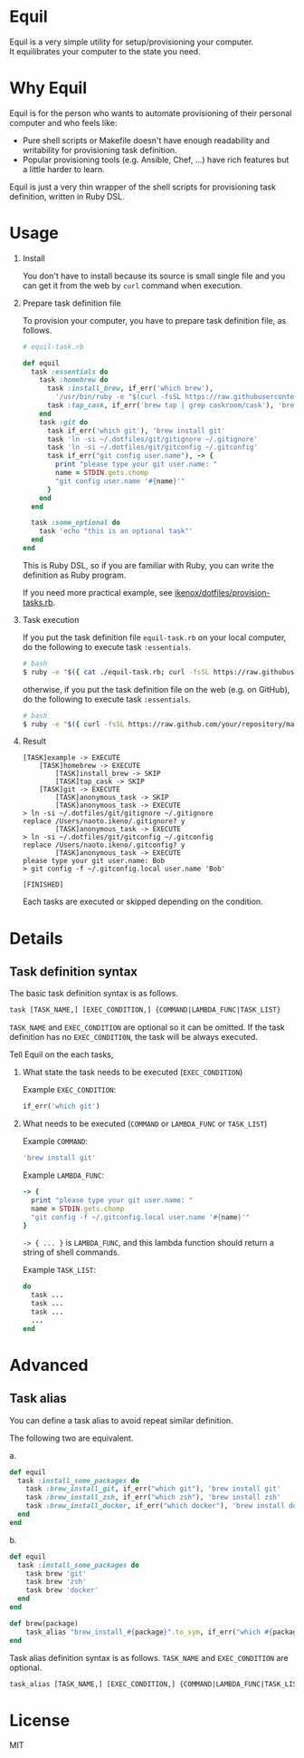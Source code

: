 # Equil

Equil is a very simple utility for setup/provisioning your computer.  
It equilibrates your computer to the state you need.

# Why Equil

Equil is for the person who wants to automate provisioning of their personal computer and who feels like:

- Pure shell scripts or Makefile doesn't have enough readability and writability for provisioning task definition.
- Popular provisioning tools (e.g. Ansible, Chef, ...) have rich features but a little harder to learn.

Equil is just a very thin wrapper of the shell scripts for provisioning task definition, written in Ruby DSL.

# Usage

1. Install

    You don't have to install because its source is small single file and you can get it from the web by `curl` command when execution.

2. Prepare task definition file

    To provision your computer, you have to prepare task definition file, as follows.

    ```ruby
    # equil-task.rb

    def equil
      task :essentials do
        task :homebrew do
          task :install_brew, if_err('which brew'),
            '/usr/bin/ruby -e "$(curl -fsSL https://raw.githubusercontent.com/Homebrew/install/master/install)"'
          task :tap_cask, if_err('brew tap | grep caskroom/cask'), 'brew tap caskroom/cask'
        end
        task :git do
          task if_err('which git'), 'brew install git'
          task 'ln -si ~/.dotfiles/git/gitignore ~/.gitignore'
          task 'ln -si ~/.dotfiles/git/gitconfig ~/.gitconfig'
          task if_err("git config user.name"), -> {
            print "please type your git user.name: "
            name = STDIN.gets.chomp
            "git config user.name '#{name}'"
          }
        end
      end

      task :some_optional do
        task 'echo "this is an optional task"'
      end
    end
    ```

    This is Ruby DSL, so if you are familiar with Ruby, you can write the definition as Ruby program.

    If you need more practical example, see [ikenox/dotfiles/provision-tasks.rb](https://github.com/ikenox/dotfiles/blob/master/provision-tasks.rb).

3. Task execution

    If you put the task definition file `equil-task.rb` on your local computer, do the following to execute task `:essentials`.

    ```sh
    # bash
    $ ruby -e "$({ cat ./equil-task.rb; curl -fsSL https://raw.githubusercontent.com/ikenox/equil/0.1.0/equil.rb; })" essentials
    ```

    otherwise, if you put the task definition file on the web (e.g. on GitHub), do the following to execute task `:essentials`.

    ```sh
    # bash
    $ ruby -e "$({ curl -fsSL https://raw.github.com/your/repository/master/equil-task.rb; curl -fsSL https://raw.githubusercontent.com/ikenox/equil/0.1.0/equil.rb; })" essentials
    ```

4. Result

    ```
    [TASK]example -> EXECUTE
        [TASK]homebrew -> EXECUTE
            [TASK]install_brew -> SKIP
            [TASK]tap_cask -> SKIP
        [TASK]git -> EXECUTE
            [TASK]anonymous_task -> SKIP
            [TASK]anonymous_task -> EXECUTE
    > ln -si ~/.dotfiles/git/gitignore ~/.gitignore
    replace /Users/naoto.ikeno/.gitignore? y
            [TASK]anonymous_task -> EXECUTE
    > ln -si ~/.dotfiles/git/gitconfig ~/.gitconfig
    replace /Users/naoto.ikeno/.gitconfig? y
            [TASK]anonymous_task -> EXECUTE
    please type your git user.name: Bob
    > git config -f ~/.gitconfig.local user.name 'Bob'

    [FINISHED]
    ```

    Each tasks are executed or skipped depending on the condition.

# Details

## Task definition syntax

The basic task definition syntax is as follows.

```txt
task [TASK_NAME,] [EXEC_CONDITION,] {COMMAND|LAMBDA_FUNC|TASK_LIST}
```
`TASK_NAME` and `EXEC_CONDITION` are optional so it can be omitted. If the task definition has no `EXEC_CONDITION`, the task will be always executed.

Tell Equil on the each tasks,

1. What state the task needs to be executed (`EXEC_CONDITION`)

    Example `EXEC_CONDITION`:
    ```ruby
    if_err('which git')
    ```
2. What needs to be executed (`COMMAND` or `LAMBDA_FUNC` or `TASK_LIST`)

   Example `COMMAND`:
   ```ruby
   'brew install git'
   ```
   
   Example `LAMBDA_FUNC`:
   ```ruby
   -> {
     print "please type your git user.name: "
     name = STDIN.gets.chomp
     "git config -f ~/.gitconfig.local user.name '#{name}'"
   }
   ```
   `-> { ... }` is `LAMBDA_FUNC`, and this lambda function should return a string of shell commands.
   
   Example `TASK_LIST`:
    ```ruby
    do
      task ...
      task ...
      task ...
      ...
    end
    ```

# Advanced

## Task alias

You can define a task alias to avoid repeat similar definition.

The following two are equivalent.

a. 

```ruby
def equil
  task :install_some_packages do
    task :brew_install_git, if_err("which git"), 'brew install git'
    task :brew_install_zsh, if_err("which zsh"), 'brew install zsh'
    task :brew_install_docker, if_err("which docker"), 'brew install docker'
  end
end
```

b. 

```ruby
def equil
  task :install_some_packages do
    task brew 'git'
    task brew 'zsh'
    task brew 'docker'
  end
end

def brew(package)
    task_alias "brew_install_#{package}".to_sym, if_err("which #{package}"), "brew install #{package}"
end
```

Task alias definition syntax is as follows. `TASK_NAME` and `EXEC_CONDITION` are optional.

```txt
task_alias [TASK_NAME,] [EXEC_CONDITION,] {COMMAND|LAMBDA_FUNC|TASK_LIST}
```

# License

MIT
